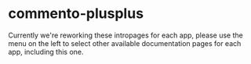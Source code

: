 # commento-plusplus

Currently we're reworking these intropages for each app, please use the menu on the left to select other available documentation pages for each app, including this one.
